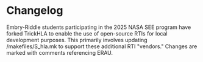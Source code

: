 # Changelog

Embry-Riddle students participating in the 2025 NASA SEE program have forked
TrickHLA to enable the use of open-source RTIs for local development purposes.
This primarily involves updating /makefiles/S_hla.mk to support these
additional RTI "vendors." Changes are marked with comments referencing ERAU.
